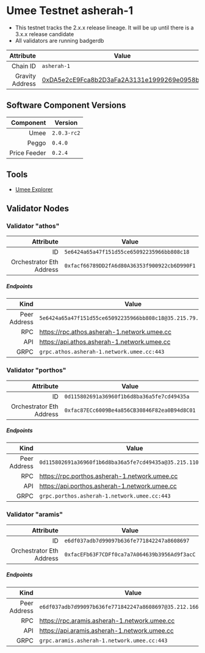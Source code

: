 # Umee Testnet asherah-1

* This testnet tracks the 2.x.x release lineage. It will be up until there is a 3.x.x release candidate
* All validators are running badgerdb


| Attribute | Value |
|----------:|-------|
| Chain ID         | `asherah-1` |
| Gravity Address  | [0xDA5e2cE9Fca8b2D3aFa2A3131e1999269e0958ba](https://goerli.etherscan.io/address/0xDA5e2cE9Fca8b2D3aFa2A3131e1999269e0958ba) |

## Software Component Versions

| Component | Version |
|----------:|---------|
| Umee | `2.0.3-rc2` |
| Peggo | `0.4.0` |
| Price Feeder | `0.2.4` |


## Tools

* [Umee Explorer](https://explorer.network.umee.cc)

## Validator Nodes


### Validator "athos"

| Attribute | Value |
|----------:|-------|
| ID                       | `5e6424a65a47f151d55ce65092235966bb808c18` |
| Orchestrator Eth Address | `0xfacf66789DD2fA6d80A36353f900922cb6D990F1` |

##### Endpoints

| Kind | Value |
|-----:|-------|
| Peer Address | `5e6424a65a47f151d55ce65092235966bb808c18@35.215.79.170:26656` |
| RPC          | https://rpc.athos.asherah-1.network.umee.cc |
| API          | https://api.athos.asherah-1.network.umee.cc |
| GRPC         | `grpc.athos.asherah-1.network.umee.cc:443` |

### Validator "porthos"

| Attribute | Value |
|----------:|-------|
| ID                       | `0d115802691a36960f1b6d8ba36a5fe7cd49435a` |
| Orchestrator Eth Address | `0xfac87ECc6009Be4a856CB30846F82ea0B94d8C01` |

##### Endpoints

| Kind | Value |
|-----:|-------|
| Peer Address | `0d115802691a36960f1b6d8ba36a5fe7cd49435a@35.215.110.112:26656` |
| RPC          | https://rpc.porthos.asherah-1.network.umee.cc |
| API          | https://api.porthos.asherah-1.network.umee.cc |
| GRPC         | `grpc.porthos.asherah-1.network.umee.cc:443` |

### Validator "aramis"

| Attribute | Value |
|----------:|-------|
| ID                       | `e6df037adb7d99097b636fe771842247a8608697` |
| Orchestrator Eth Address | `0xfacEFb63F7CDFf0ca7a7A064639b3956Ad9f3acC` |

##### Endpoints

| Kind | Value |
|-----:|-------|
| Peer Address | `e6df037adb7d99097b636fe771842247a8608697@35.212.166.95:26656` |
| RPC          | https://rpc.aramis.asherah-1.network.umee.cc |
| API          | https://api.aramis.asherah-1.network.umee.cc |
| GRPC         | `grpc.aramis.asherah-1.network.umee.cc:443` |

